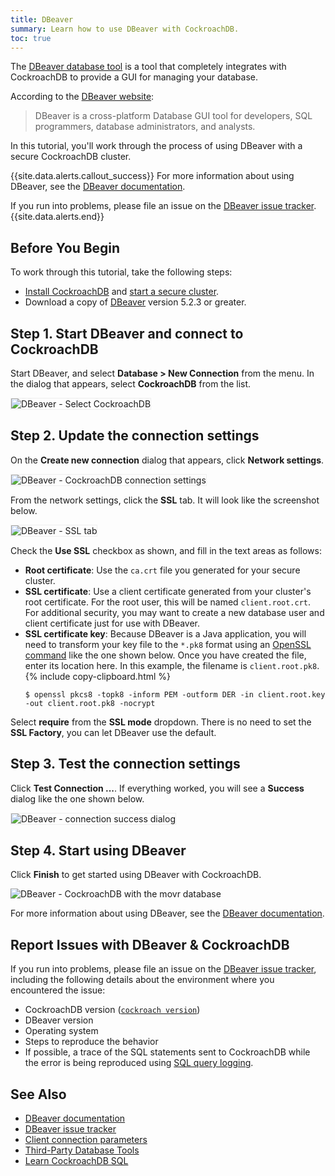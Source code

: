 ```yaml
---
title: DBeaver
summary: Learn how to use DBeaver with CockroachDB.
toc: true
---
```


The [DBeaver database tool][dbeaver] is a tool that completely integrates with CockroachDB to provide a GUI for managing your database.

According to the [DBeaver website][dbeaver]:

> DBeaver is a cross-platform Database GUI tool for developers, SQL programmers, database administrators, and analysts.

In this tutorial, you'll work through the process of using DBeaver with a secure CockroachDB cluster.

{{site.data.alerts.callout_success}}
For more information about using DBeaver, see the [DBeaver documentation](https://dbeaver.io/docs/).

If you run into problems, please file an issue on the [DBeaver issue tracker](https://github.com/dbeaver/dbeaver/issues).
{{site.data.alerts.end}}

## Before You Begin

To work through this tutorial, take the following steps:

- [Install CockroachDB](install-cockroachdb.html) and [start a secure cluster](secure-a-cluster.html).
- Download a copy of [DBeaver](https://dbeaver.io/download/) version 5.2.3 or greater.

## Step 1. Start DBeaver and connect to CockroachDB

Start DBeaver, and select **Database > New Connection** from the menu.  In the dialog that appears, select **CockroachDB** from the list.

<img src="{{ 'images/v2.1/dbeaver-01-select-cockroachdb.png' | relative_url }}" alt="DBeaver - Select CockroachDB" style="border:1px solid #eee;max-width:100%" />

## Step 2. Update the connection settings

On the **Create new connection** dialog that appears, click **Network settings**.  

<img src="{{ 'images/v2.1/dbeaver-02-cockroachdb-connection-settings.png' | relative_url }}" alt="DBeaver - CockroachDB connection settings" style="border:1px solid #eee;max-width:100%" />

From the network settings, click the **SSL** tab.  It will look like the screenshot below.

<img src="{{ 'images/v2.1/dbeaver-03-ssl-tab.png' | relative_url }}" alt="DBeaver - SSL tab" style="border:1px solid #eee;max-width:100%" />

Check the **Use SSL** checkbox as shown, and fill in the text areas as follows:

- **Root certificate**: Use the `ca.crt` file you generated for your secure cluster.
- **SSL certificate**: Use a client certificate generated from your cluster's root certificate.  For the root user, this will be named `client.root.crt`.  For additional security, you may want to create a new database user and client certificate just for use with DBeaver.
- **SSL certificate key**: Because DBeaver is a Java application, you will need to transform your key file to the `*.pk8` format using an [OpenSSL command](https://wiki.openssl.org/index.php/Command_Line_Utilities#pkcs8_.2F_pkcs5) like the one shown below.  Once you have created the file, enter its location here.  In this example, the filename is `client.root.pk8`.
    {% include copy-clipboard.html %}
    ~~~ console
    $ openssl pkcs8 -topk8 -inform PEM -outform DER -in client.root.key -out client.root.pk8 -nocrypt
    ~~~

Select **require** from the **SSL mode** dropdown.  There is no need to set the **SSL Factory**, you can let DBeaver use the default.

## Step 3. Test the connection settings

Click **Test Connection ...**.  If everything worked, you will see a **Success** dialog like the one shown below.

<img src="{{ 'images/v2.1/dbeaver-04-connection-success-dialog.png' | relative_url }}" alt="DBeaver - connection success dialog" style="border:1px solid #eee;max-width:100%" />

## Step 4. Start using DBeaver

Click **Finish** to get started using DBeaver with CockroachDB.

<img src="{{ 'images/v2.1/dbeaver-05-movr.png' | relative_url }}" alt="DBeaver - CockroachDB with the movr database" style="max-width:100%" />

For more information about using DBeaver, see the [DBeaver documentation](https://dbeaver.io/docs/).

## Report Issues with DBeaver & CockroachDB

If you run into problems, please file an issue on the [DBeaver issue tracker](https://github.com/dbeaver/dbeaver/issues), including the following details about the environment where you encountered the issue:

- CockroachDB version ([`cockroach version`](view-version-details.html))
- DBeaver version
- Operating system
- Steps to reproduce the behavior
- If possible, a trace of the SQL statements sent to CockroachDB while the error is being reproduced using [SQL query logging](query-behavior-troubleshooting.html#sql-logging).

## See Also

+ [DBeaver documentation](https://dbeaver.io/docs/)
+ [DBeaver issue tracker](https://github.com/dbeaver/dbeaver/issues)
+ [Client connection parameters](connection-parameters.html)
+ [Third-Party Database Tools](third-party-database-tools.html)
+ [Learn CockroachDB SQL](learn-cockroachdb-sql.html)

<!-- Reference Links -->

[dbeaver]: https://dbeaver.io
